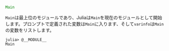 ```julia
Main
```

`Main`は最上位のモジュールであり、Juliaは`Main`を現在のモジュールとして開始します。プロンプトで定義された変数は`Main`に入ります、そして`varinfo`は`Main`の変数をリストします。

```jldoctest
julia> @__MODULE__
Main
```
